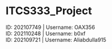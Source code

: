 # ITCS333_Project

ID: 202107749 | Username: OAX356
<br/>
ID: 202110248 | Username: b0xf
<br/>
ID: 202109721 | Username: Aliabdulla915
<br/>
